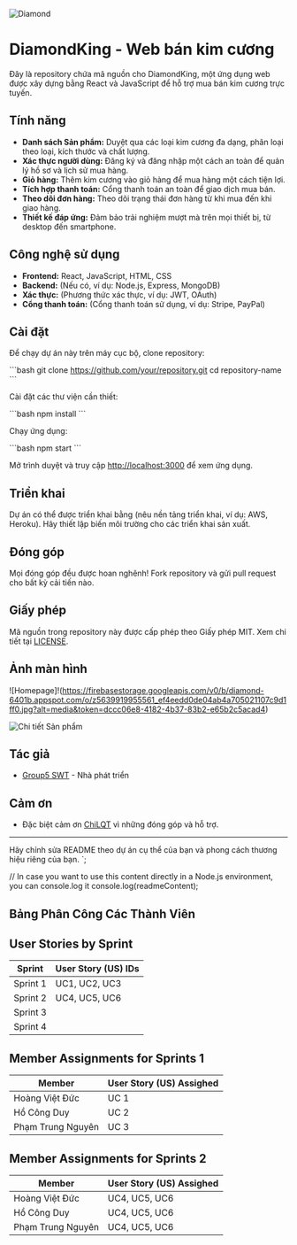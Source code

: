 
![Diamond](https://firebasestorage.googleapis.com/v0/b/diamond-6401b.appspot.com/o/Logo.png?alt=media&token=13f983ed-b3e1-4bbe-83b2-a47edf62c6a6)

# DiamondKing - Web bán kim cương

Đây là repository chứa mã nguồn cho DiamondKing, một ứng dụng web được xây dựng bằng React và JavaScript để hỗ trợ mua bán kim cương trực tuyến.

## Tính năng

- **Danh sách Sản phẩm:** Duyệt qua các loại kim cương đa dạng, phân loại theo loại, kích thước và chất lượng.
- **Xác thực người dùng:** Đăng ký và đăng nhập một cách an toàn để quản lý hồ sơ và lịch sử mua hàng.
- **Giỏ hàng:** Thêm kim cương vào giỏ hàng để mua hàng một cách tiện lợi.
- **Tích hợp thanh toán:** Cổng thanh toán an toàn để giao dịch mua bán.
- **Theo dõi đơn hàng:** Theo dõi trạng thái đơn hàng từ khi mua đến khi giao hàng.
- **Thiết kế đáp ứng:** Đảm bảo trải nghiệm mượt mà trên mọi thiết bị, từ desktop đến smartphone.

## Công nghệ sử dụng

- **Frontend:** React, JavaScript, HTML, CSS
- **Backend:** (Nếu có, ví dụ: Node.js, Express, MongoDB)
- **Xác thực:** (Phương thức xác thực, ví dụ: JWT, OAuth)
- **Cổng thanh toán:** (Cổng thanh toán sử dụng, ví dụ: Stripe, PayPal)

## Cài đặt

Để chạy dự án này trên máy cục bộ, clone repository:

\`\`\`bash
git clone https://github.com/your/repository.git
cd repository-name
\`\`\`

Cài đặt các thư viện cần thiết:

\`\`\`bash
npm install
\`\`\`

Chạy ứng dụng:

\`\`\`bash
npm start
\`\`\`

Mở trình duyệt và truy cập [http://localhost:3000](http://localhost:3000) để xem ứng dụng.

## Triển khai

Dự án có thể được triển khai bằng (nêu nền tảng triển khai, ví dụ: AWS, Heroku). Hãy thiết lập biến môi trường cho các triển khai sản xuất.

## Đóng góp

Mọi đóng góp đều được hoan nghênh! Fork repository và gửi pull request cho bất kỳ cải tiến nào.

## Giấy phép

Mã nguồn trong repository này được cấp phép theo Giấy phép MIT. Xem chi tiết tại [LICENSE](./LICENSE).

## Ảnh màn hình



![Homepage]!(https://firebasestorage.googleapis.com/v0/b/diamond-6401b.appspot.com/o/z5639919955561_ef4eedd0de04ab4a705021107c9d1ff0.jpg?alt=media&token=dccc06e8-4182-4b37-83b2-e65b2c5acad4)

![Chi tiết Sản phẩm](./screenshots/product-details.png)

## Tác giả

- [Group5 SWT](https://github.com/yourusername) - Nhà phát triển

## Cảm ơn

- Đặc biệt cảm ơn [ChiLQT](https://github.com/theirusername) vì những đóng góp và hỗ trợ.

---

Hãy chỉnh sửa README theo dự án cụ thể của bạn và phong cách thương hiệu riêng của bạn.
`;

// In case you want to use this content directly in a Node.js environment, you can console.log it
console.log(readmeContent);



## Bảng Phân Công Các Thành Viên

## User Stories by Sprint

| Sprint         | User Story (US) IDs                                                   |
|----------------|-------------------------------------------------------------|
| Sprint 1       | UC1, UC2, UC3 |
| Sprint 2       | UC4, UC5, UC6 |
| Sprint 3       |  |
| Sprint 4       |  |

## Member Assignments for Sprints 1

| Member         | User Story (US) Assighed                                                |
|----------------|-------------------------------------------------------------|
| Hoàng Việt Đức       | UC 1 |
| Hồ Công Duy       | UC 2 |
| Phạm Trung Nguyên       | UC 3  |

## Member Assignments for Sprints 2

| Member         | User Story (US) Assighed                                                |
|----------------|-------------------------------------------------------------|
| Hoàng Việt Đức       |  UC4, UC5, UC6  |
| Hồ Công Duy       |  UC4, UC5, UC6  |
| Phạm Trung Nguyên       |  UC4, UC5, UC6   |




